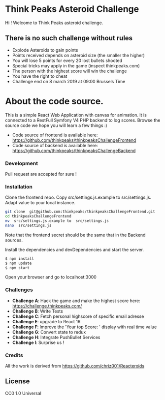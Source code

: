 # Think Peaks Asteroid Challenge	
Hi !
Welcome to Think Peaks asteroid challenge.

## There is no such challenge without rules
- Explode Asteroids to gain points
- Points received depends on asteroid size (the smaller the higher)
- You will lose 5 points for every 20 lost bullets shooted
- Special tricks may apply in the game (inspect thinkpeaks.com)
- The person with the highest score will win the challenge 
- You have the right to cheat
- Challenge end on 8 march 2019 at 09:00 Brussels Time

# About the code source.

This is a simple React Web Application with canvas for animation.
It is connected to a RestFull Symfony V4 PHP backend to log scores.
Browse the source code we hope you will learn a few things :)

* Code source of frontend is available here: https://github.com/thinkpeaks/thinkpeaksChallengeFrontend
* Code source of backend is available here: https://github.com/thinkpeaks/thinkpeaksChallengeBackend

### Development

Pull request are accepted for sure !

### Installation

Clone the frontend repo.
Copy src/settings.js.example to  src/settings.js. 
Adapt value to your local instance.

```sh
git clone  git@github.com:thinkpeaks/thinkpeaksChallengeFrontend.git
cd thinkpeaksChallengeFrontend
mv  src/settings.js.example to  src/settings.js
nano  src/settings.js
```
Note that the frontend secret should be the same that in the Backend sources.

Install the dependencies and devDependencies and start the server.

```sh
$ npm install
$ npm update
$ npm start
```

Open your browser and go to localhost:3000


### Challenges


 - **Challenge A**: Hack the game and make the highest score here: https://challenge.thinkpeaks.com/
 - **Challenge B**: Write Tests
 - **Challenge C**: Fetch personal highscore of specific email adresse
 - **Challenge E**: upgrade to React 16
 - **Challenge F**: Improve the 'Your top Score: ' display with real time value
 - **Challenge G**: Convert state to redux
 - **Challenge H**: Integrate PushBullet Services
 - **Challenge I**: Surprise us !


### Credits
All the work is derived from https://github.com/chriz001/Reacteroids

License
----

CC0 1.0 Universal

